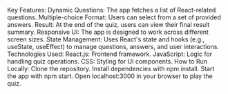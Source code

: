 Key Features:
Dynamic Questions: The app fetches a list of React-related questions.
Multiple-choice Format: Users can select from a set of provided answers.
Result: At the end of the quiz, users can view their final result summary.
Responsive UI: The app is designed to work across different screen sizes.
State Management: Uses React's state and hooks (e.g., useState, useEffect) to manage questions, answers, and user interactions.
Technologies Used:
React.js: Frontend framework.
JavaScript: Logic for handling quiz operations.
CSS: Styling for UI components.
How to Run Locally:
Clone the repository.
Install dependencies with npm install.
Start the app with npm start.
Open localhost:3000 in your browser to play the quiz.
